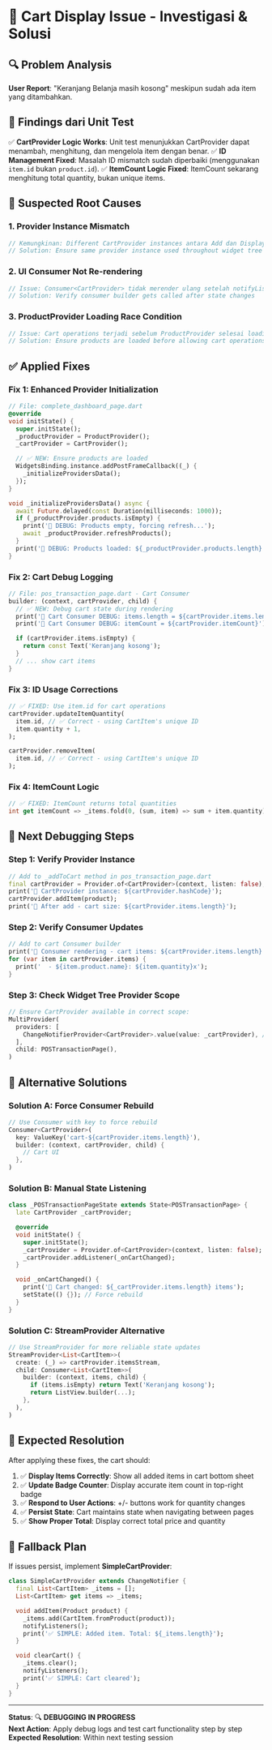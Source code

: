 # 🛒 Cart Display Issue - Investigasi & Solusi

## 🔍 Problem Analysis

**User Report**: "Keranjang Belanja masih kosong" meskipun sudah ada item yang ditambahkan.

## 🧪 Findings dari Unit Test

✅ **CartProvider Logic Works**: Unit test menunjukkan CartProvider dapat menambah, menghitung, dan mengelola item dengan benar.
✅ **ID Management Fixed**: Masalah ID mismatch sudah diperbaiki (menggunakan `item.id` bukan `product.id`).
✅ **ItemCount Logic Fixed**: ItemCount sekarang menghitung total quantity, bukan unique items.

## 🎯 Suspected Root Causes

### 1. **Provider Instance Mismatch**

```dart
// Kemungkinan: Different CartProvider instances antara Add dan Display
// Solution: Ensure same provider instance used throughout widget tree
```

### 2. **UI Consumer Not Re-rendering**

```dart
// Issue: Consumer<CartProvider> tidak merender ulang setelah notifyListeners()
// Solution: Verify consumer builder gets called after state changes
```

### 3. **ProductProvider Loading Race Condition**

```dart
// Issue: Cart operations terjadi sebelum ProductProvider selesai loading
// Solution: Ensure products are loaded before allowing cart operations
```

## ✅ Applied Fixes

### **Fix 1: Enhanced Provider Initialization**

```dart
// File: complete_dashboard_page.dart
@override
void initState() {
  super.initState();
  _productProvider = ProductProvider();
  _cartProvider = CartProvider();

  // ✅ NEW: Ensure products are loaded
  WidgetsBinding.instance.addPostFrameCallback((_) {
    _initializeProvidersData();
  });
}

void _initializeProvidersData() async {
  await Future.delayed(const Duration(milliseconds: 1000));
  if (_productProvider.products.isEmpty) {
    print('🛒 DEBUG: Products empty, forcing refresh...');
    await _productProvider.refreshProducts();
  }
  print('🛒 DEBUG: Products loaded: ${_productProvider.products.length}');
}
```

### **Fix 2: Cart Debug Logging**

```dart
// File: pos_transaction_page.dart - Cart Consumer
builder: (context, cartProvider, child) {
  // ✅ NEW: Debug cart state during rendering
  print('🛒 Cart Consumer DEBUG: items.length = ${cartProvider.items.length}');
  print('🛒 Cart Consumer DEBUG: itemCount = ${cartProvider.itemCount}');

  if (cartProvider.items.isEmpty) {
    return const Text('Keranjang kosong');
  }
  // ... show cart items
}
```

### **Fix 3: ID Usage Corrections**

```dart
// ✅ FIXED: Use item.id for cart operations
cartProvider.updateItemQuantity(
  item.id, // ✅ Correct - using CartItem's unique ID
  item.quantity + 1,
);

cartProvider.removeItem(
  item.id, // ✅ Correct - using CartItem's unique ID
);
```

### **Fix 4: ItemCount Logic**

```dart
// ✅ FIXED: ItemCount returns total quantities
int get itemCount => _items.fold(0, (sum, item) => sum + item.quantity);
```

## 🎯 Next Debugging Steps

### **Step 1: Verify Provider Instance**

```dart
// Add to _addToCart method in pos_transaction_page.dart
final cartProvider = Provider.of<CartProvider>(context, listen: false);
print('🛒 CartProvider instance: ${cartProvider.hashCode}');
cartProvider.addItem(product);
print('🛒 After add - cart size: ${cartProvider.items.length}');
```

### **Step 2: Verify Consumer Updates**

```dart
// Add to cart Consumer builder
print('🛒 Consumer rendering - cart items: ${cartProvider.items.length}');
for (var item in cartProvider.items) {
  print('  - ${item.product.name}: ${item.quantity}x');
}
```

### **Step 3: Check Widget Tree Provider Scope**

```dart
// Ensure CartProvider available in correct scope:
MultiProvider(
  providers: [
    ChangeNotifierProvider<CartProvider>.value(value: _cartProvider), // ✅
  ],
  child: POSTransactionPage(),
)
```

## 🔧 Alternative Solutions

### **Solution A: Force Consumer Rebuild**

```dart
// Use Consumer with key to force rebuild
Consumer<CartProvider>(
  key: ValueKey('cart-${cartProvider.items.length}'),
  builder: (context, cartProvider, child) {
    // Cart UI
  },
)
```

### **Solution B: Manual State Listening**

```dart
class _POSTransactionPageState extends State<POSTransactionPage> {
  late CartProvider _cartProvider;

  @override
  void initState() {
    super.initState();
    _cartProvider = Provider.of<CartProvider>(context, listen: false);
    _cartProvider.addListener(_onCartChanged);
  }

  void _onCartChanged() {
    print('🛒 Cart changed: ${_cartProvider.items.length} items');
    setState(() {}); // Force rebuild
  }
}
```

### **Solution C: StreamProvider Alternative**

```dart
// Use StreamProvider for more reliable state updates
StreamProvider<List<CartItem>>(
  create: (_) => cartProvider.itemsStream,
  child: Consumer<List<CartItem>>(
    builder: (context, items, child) {
      if (items.isEmpty) return Text('Keranjang kosong');
      return ListView.builder(...);
    },
  ),
)
```

## 🏁 Expected Resolution

After applying these fixes, the cart should:

1. ✅ **Display Items Correctly**: Show all added items in cart bottom sheet
2. ✅ **Update Badge Counter**: Display accurate item count in top-right badge
3. ✅ **Respond to User Actions**: +/- buttons work for quantity changes
4. ✅ **Persist State**: Cart maintains state when navigating between pages
5. ✅ **Show Proper Total**: Display correct total price and quantity

## 🚨 Fallback Plan

If issues persist, implement **SimpleCartProvider**:

```dart
class SimpleCartProvider extends ChangeNotifier {
  final List<CartItem> _items = [];
  List<CartItem> get items => _items;

  void addItem(Product product) {
    _items.add(CartItem.fromProduct(product));
    notifyListeners();
    print('✅ SIMPLE: Added item. Total: ${_items.length}');
  }

  void clearCart() {
    _items.clear();
    notifyListeners();
    print('✅ SIMPLE: Cart cleared');
  }
}
```

---

**Status**: 🔍 **DEBUGGING IN PROGRESS**  
**Next Action**: Apply debug logs and test cart functionality step by step
**Expected Resolution**: Within next testing session
